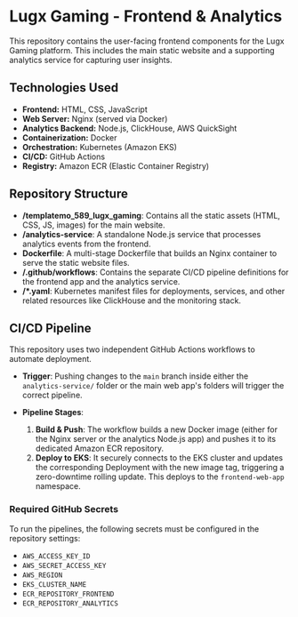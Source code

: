 # Lugx Gaming - Frontend & Analytics

This repository contains the user-facing frontend components for the Lugx Gaming platform. This includes the main static website and a supporting analytics service for capturing user insights.

## Technologies Used

- **Frontend:** HTML, CSS, JavaScript
- **Web Server:** Nginx (served via Docker)
- **Analytics Backend:** Node.js, ClickHouse, AWS QuickSight
- **Containerization:** Docker
- **Orchestration:** Kubernetes (Amazon EKS)
- **CI/CD:** GitHub Actions
- **Registry:** Amazon ECR (Elastic Container Registry)

## Repository Structure

- **/templatemo_589_lugx_gaming**: Contains all the static assets (HTML, CSS, JS, images) for the main website.
- **/analytics-service**: A standalone Node.js service that processes analytics events from the frontend.
- **Dockerfile**: A multi-stage Dockerfile that builds an Nginx container to serve the static website files.
- **/.github/workflows**: Contains the separate CI/CD pipeline definitions for the frontend app and the analytics service.
- **/*.yaml**: Kubernetes manifest files for deployments, services, and other related resources like ClickHouse and the monitoring stack.

## CI/CD Pipeline

This repository uses two independent GitHub Actions workflows to automate deployment.

- **Trigger**: Pushing changes to the `main` branch inside either the `analytics-service/` folder or the main web app's folders will trigger the correct pipeline.

- **Pipeline Stages**:
  1.  **Build & Push**: The workflow builds a new Docker image (either for the Nginx server or the analytics Node.js app) and pushes it to its dedicated Amazon ECR repository.
  2.  **Deploy to EKS**: It securely connects to the EKS cluster and updates the corresponding Deployment with the new image tag, triggering a zero-downtime rolling update. This deploys to the `frontend-web-app` namespace.

### Required GitHub Secrets

To run the pipelines, the following secrets must be configured in the repository settings:
- `AWS_ACCESS_KEY_ID`
- `AWS_SECRET_ACCESS_KEY`
- `AWS_REGION`
- `EKS_CLUSTER_NAME`
- `ECR_REPOSITORY_FRONTEND`
- `ECR_REPOSITORY_ANALYTICS`

